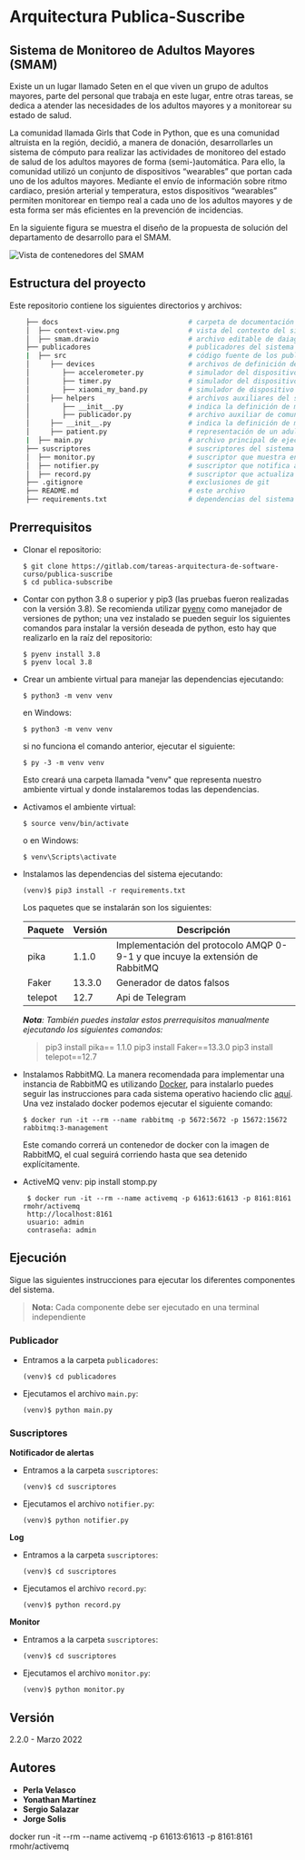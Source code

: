# Arquitectura Publica-Suscribe

## Sistema de Monitoreo de Adultos Mayores (SMAM)

Existe un un lugar llamado Seten en el que viven un grupo de adultos mayores, parte del personal que trabaja en este lugar, entre otras tareas, se dedica a atender las necesidades de los adultos mayores y a monitorear su estado de salud.

La comunidad llamada Girls that Code in Python, que es una comunidad altruista en la región, decidió, a manera de donación, desarrollarles un sistema de cómputo para realizar las actividades de monitoreo del estado de salud de los adultos mayores de forma (semi-)automática. Para ello, la comunidad utilizó un conjunto de dispositivos “wearables” que portan cada uno de los adultos mayores. Mediante el envío de información sobre ritmo cardiaco, presión arterial y temperatura, estos dispositivos “wearables” permiten monitorear en tiempo real a cada uno de los adultos mayores y de esta forma ser más eficientes en la prevención de incidencias.

En la siguiente figura se muestra el diseño de la propuesta de solución del departamento de desarrollo para el SMAM.

![Vista de contenedores del SMAM](docs/context-view.png)

## Estructura del proyecto

Este repositorio contiene los siguientes directorios y archivos:

```bash
    ├── docs                                # carpeta de documentación
    │  ├── context-view.png                 # vista del contexto del sistema
    │  ├── smam.drawio                      # archivo editable de daiagramas del sistema
    ├── publicadores                        # publicadores del sistema
    |  ├── src                              # código fuente de los publicadores
    │     ├── devices                       # archivos de definición de dispositivos
    │        ├── accelerometer.py           # simulador del dispositivo de hardware acelerómetro
    │        ├── timer.py                   # simulador del dispositivo de hardware cronómetro
    │        ├── xiaomi_my_band.py          # simulador de dispositivo de hardware Xiaomi
    │     ├── helpers                       # archivos auxiliares del sistema
    │        ├── __init__.py                # indica la definición de módulo python
    │        ├── publicador.py              # archivo auxiliar de comunicación con el distribuidor de mensajes
    │     ├── __init__.py                   # indica la definición de módulo python
    │     ├── patient.py                    # representación de un adulto mayor en el sistema
    |  ├── main.py                          # archivo principal de ejecución de publicadores
    ├── suscriptores                        # suscriptores del sistema
    │  ├── monitor.py                       # suscriptor que muestra en pantalla las alertas del sistema
    │  ├── notifier.py                      # suscriptor que notifica a un(a) enfermero(a) en particular
    │  ├── record.py                        # suscriptor que actualiza el expediente de un adulto mayor en particular
    ├── .gitignore                          # exclusiones de git
    ├── README.md                           # este archivo
    ├── requirements.txt                    # dependencias del sistema
```

## Prerrequisitos

- Clonar el repositorio:
  ```shell
  $ git clone https://gitlab.com/tareas-arquitectura-de-software-curso/publica-suscribe
  $ cd publica-subscribe
  ```
- Contar con python 3.8 o superior y pip3 (las pruebas fueron realizadas con la versión 3.8). Se recomienda utilizar [pyenv](https://github.com/pyenv/pyenv) como manejador de versiones de python; una vez instalado se pueden seguir los siguientes comandos para instalar la versión deseada de python, esto hay que realizarlo en la raíz del repositorio:

  ```shell
  $ pyenv install 3.8
  $ pyenv local 3.8
  ```

- Crear un ambiente virtual para manejar las dependencias ejecutando:

  ```shell
  $ python3 -m venv venv
  ```

  en Windows:

  ```shell
  $ python3 -m venv venv
  ```

  si no funciona el comando anterior, ejecutar el siguiente:

  ```shell
  $ py -3 -m venv venv
  ```

  Esto creará una carpeta llamada "venv" que representa nuestro ambiente virtual y donde instalaremos todas las dependencias.

- Activamos el ambiente virtual:

  ```shell
  $ source venv/bin/activate
  ```

  o en Windows:

  ```shell
  $ venv\Scripts\activate
  ```

- Instalamos las dependencias del sistema ejecutando:

  ```shell
  (venv)$ pip3 install -r requirements.txt
  ```

  Los paquetes que se instalarán son los siguientes:

  | Paquete | Versión | Descripción                                                                   |
  | ------- | ------- | ----------------------------------------------------------------------------- |
  | pika    | 1.1.0   | Implementación del protocolo AMQP 0-9-1 y que incuye la extensión de RabbitMQ |
  | Faker   | 13.3.0  | Generador de datos falsos                                                     |
  | telepot | 12.7    | Api de Telegram                                                               |

  _**Nota**: También puedes instalar estos prerrequisitos manualmente ejecutando los siguientes comandos:_

  > pip3 install pika== 1.1.0
  > pip3 install Faker==13.3.0
  > pip3 install telepot==12.7

- Instalamos RabbitMQ. La manera recomendada para implementar una instancia de RabbitMQ es utilizando [Docker](https://www.docker.com/), para instalarlo puedes seguir las instrucciones para cada sistema operativo haciendo clic [aquí](https://docs.docker.com/install/). Una vez instalado docker podemos ejecutar el siguiente comando:

  ```shell
  $ docker run -it --rm --name rabbitmq -p 5672:5672 -p 15672:15672 rabbitmq:3-management
  ```

  Este comando correrá un contenedor de docker con la imagen de RabbitMQ, el cual seguirá corriendo hasta que sea detenido explícitamente.


- ActiveMQ
   venv: pip install stomp.py
   ```shell
    $ docker run -it --rm --name activemq -p 61613:61613 -p 8161:8161 rmohr/activemq
    http://localhost:8161
    usuario: admin
    contraseña: admin
    ```

## Ejecución

Sigue las siguientes instrucciones para ejecutar los diferentes componentes del sistema.

> **Nota:** Cada componente debe ser ejecutado en una terminal independiente

### Publicador

- Entramos a la carpeta `publicadores`:

  ```shell
  (venv)$ cd publicadores
  ```

- Ejecutamos el archivo `main.py`:
  ```shell
  (venv)$ python main.py
  ```

### Suscriptores

**Notificador de alertas**

- Entramos a la carpeta `suscriptores`:

  ```shell
  (venv)$ cd suscriptores
  ```

- Ejecutamos el archivo `notifier.py`:
  ```shell
  (venv)$ python notifier.py
  ```

**Log**

- Entramos a la carpeta `suscriptores`:

  ```shell
  (venv)$ cd suscriptores
  ```

- Ejecutamos el archivo `record.py`:
  ```shell
  (venv)$ python record.py
  ```

**Monitor**

- Entramos a la carpeta `suscriptores`:

  ```shell
  (venv)$ cd suscriptores
  ```

- Ejecutamos el archivo `monitor.py`:
  ```shell
  (venv)$ python monitor.py
  ```

## Versión

2.2.0 - Marzo 2022

## Autores

- **Perla Velasco**
- **Yonathan Martínez**
- **Sergio Salazar**
- **Jorge Solis**

docker run -it --rm --name activemq -p 61613:61613 -p 8161:8161 rmohr/activemq
